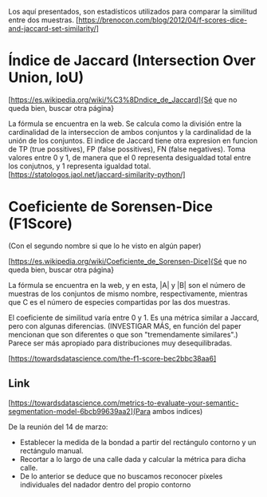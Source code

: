 Los aquí presentados, son estadísticos utilizados para comparar la similitud entre dos muestras.
[https://brenocon.com/blog/2012/04/f-scores-dice-and-jaccard-set-similarity/]

# Índice de Jaccard (Intersection Over Union, IoU)
[https://es.wikipedia.org/wiki/%C3%8Dndice_de_Jaccard]{Sé que no queda bien, buscar otra página}

La fórmula se encuentra en la web. Se calcula como la división entre la cardinalidad de la interseccion de ambos conjuntos y la cardinalidad de la unión de los conjuntos. El indice de Jaccard tiene otra expresion en funcion de TP (true possitives), FP (false possitives), FN (false negatives).
Toma valores entre 0 y 1, de manera que el 0 representa desigualdad total entre los conjutnos, y 1 representa igualdad total.
[https://statologos.jaol.net/jaccard-similarity-python/]

# Coeficiente de Sorensen-Dice (F1Score)
(Con el segundo nombre si que lo he visto en algún paper)

[https://es.wikipedia.org/wiki/Coeficiente_de_Sorensen-Dice]{Sé que no queda bien, buscar otra página}

La fórmula se encuentra en la web, y en esta, 
|A| y |B| son el número de muestras de los conjuntos de mismo nombre, respectivamente, mientras que C es el número de especies compartidas por las dos muestras.

El coeficiente de similitud varía entre 0 y 1.
Es una métrica similar a Jaccard, pero con algunas diferencias. (INVESTIGAR MÁS, en función del paper mencionan que son diferentes o que son "tremendamente similares".)
Parece ser más apropiado para distribuciones muy desequilibradas.

[https://towardsdatascience.com/the-f1-score-bec2bbc38aa6]

## Link
[https://towardsdatascience.com/metrics-to-evaluate-your-semantic-segmentation-model-6bcb99639aa2](Para ambos indices)

De la reunión del 14 de marzo:
-   Establecer la medida de la bondad a partir del rectángulo contorno y un rectángulo manual. 
-   Recortar a lo largo de una calle dada y calcular la métrica para dicha calle.
-   De lo anterior se deduce que no buscamos reconocer píxeles individuales del nadador dentro del propio contorno